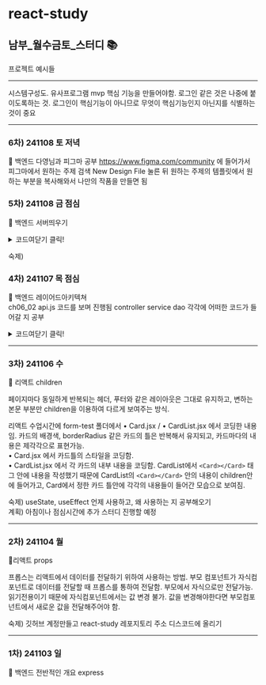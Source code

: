 # react-study
## 남부_월수금토_스터디 📚

프로젝트 예시들

---
시스템구성도. 유사프로그램
mvp 핵심 기능을 만들어야함.
로그인 같은 것은 나중에 붙이도록하는 것. 로그인이 핵심기능이 아니므로
무엇이 핵심기능인지 아닌지를 식별하는 것이 중요

---
### 6차) 241108 토 저녁
📘 백엔드 다영님과 피그마 공부
https://www.figma.com/community 에 들어가서 피그마에서 원하는 주제 검색
New Design File 눌른 뒤 원하는 주제의 템플릿에서 원하는 부분을 복사해와서 나만의 작품을 만들면 됨

### 5차) 241108 금 점심
📘 백엔드 서버띄우기   
<details>
<summary> 코드여닫기 클릭!</summary>
    const express = require('express');

const PORT = 3000;

const app = express();

app.listen(PORT, ()=>{
    console.log(`server start`)
})
</details>

숙제)

### 4차) 241107 목 점심
📘 백엔드 레이어드아키텍쳐   
ch06_02 api.js 코드를 보며 진행됨   controller service dao 각각에 어떠한 코드가 들어갈 지 공부

<details>
<summary> 코드여닫기 클릭!</summary>


ch06_02 api.js

const express = require("express");
const fs = require("fs");
var moment = require("moment");
const sqlite3 = require("sqlite3");
const path = require("path");

// database setting부분임 
// dao로 빠지는 게 이 부분임. 디비설정이 컨피그로빠짐
const db_name = path.join(__dirname, "post.db");

///데이터베이스 생성
const db = new sqlite3.Database(db_name); 
//


var app = express();
const PORT = 3000;

//app.use에 들어가는 게 미들웨어. 데이터를 주고받을 때 중간에서 도움 주는 것. 미들웨어 사용하겠다.
app.use(express.json());

//
const create_sql = `
    CREATE TABLE if not exists posts (
        id INTEGER PRIMARY KEY AUTOINCREMENT, 
        title VARCHAR(255), 
        content TEXT, 
        writer TEXT,
        write_date TEXT,
        count integer default 0
    )`;

    //app.js에 들어갈 내용
db.serialize(() => {
  db.run(create_sql);
});

app.get("/posts", (req, res) => {
  let p = req.query.page;

  const page = req.query.page ? parseInt(req.query.page) : 1;
  const limit = 5;
  const offset = (page - 1) * limit;

  let sql = `select id, title, content, writer, write_date 
        from posts ORDER BY write_date DESC LIMIT ? OFFSET ? `;

  db.all(sql, [limit, offset], (err, rows) => {
    if (err) {
      console.error(err.message);
      res.status(500).send("Internal Server Error");
    } else {
      db.get(`SELECT COUNT(*) as count FROM posts`, (err, row) => {
        if (err) {
          console.error(err);
          res.status(500).send("Internal Server Error");
        } else {
          // 이 sql문이 dao로 빠지는 것. 디비와 가장 가깝게 처리하는게 dao로 들어가는 코드.
          const total = row.count;
          //이렇게 토탈을 리미트로 나누듯이
          //받아온 데이터를 처리해주는 게 service코드에서 하는 것. 받아온 데이터를 좀 재가공하는 역할이 서비스에서 함.
          const totalPages = Math.ceil(total / limit);
          res.json({ items: rows, currentPage: page, totalPages });
        }
      });
    }
  });
});

// 컨트롤러는 req로 받아와서 res로 넘기는 역할을 수행. 컨트롤러에서 req, res가 필수.
// 컨트롤러에서 바디, 파람스 등등 받아오는 걸 처리 // 하고 다시 res로 프론트로 넘겨주는 걸 하는 역할.
// req,res성공실패 표시. 컨트롤러에서.

app.get("/posts/:id", (req, res) => {
  const id = req.params.id;

  let sql = `select id, title, content, writer, write_date, count from posts where id = ${id}`;
  console.log(`id => ${id}, sql => ${sql}`);
  let detail = {};
  db.run(`update board set count = count + 1 where id = ${id}`, (err) => {});
  db.all(sql, [], (err, rows) => {
    // 6. run query
    if (err) {
      console.error(err.message);
    }
    // console.log(rows);
    rows.forEach((row) => {
      detail = row;
    });
    console.log(detail);
    res.json({ item: detail }); // 8. render page with data
  });
});

// router에 들어가는 게 이 부분.
//req, res가 컨트롤러에서 받아지는 함수의 기본적인 매개변수가 되는 것. 이것은 고정적인 것.
app.post("/posts", (req, res) => {
  //이 부분은 컨트롤러에서 실행됨
  console.log("/write post", req.body);

  const write_date = moment().format("YYYY-MM-DD");

  //dao로 빠짐. model이라고 부르기도함. 디비를 직접 조작하는 부분.
  let sql = `insert into posts(title, content, writer, write_date) 
        values('${req.body.title}', '${req.body.content}', 'tester', '${write_date}')`;
  db.run(sql, (err) => {
    if (err) {
      console.error(err);
    }
    console.log(`A row has been inserted with rowid ${this.lastID}`);
    //res,req는 컨트롤러에서 처리
    res.redirect("/posts");
  });
});

app.put("/posts/:id", (req, res) => {
  const id = req.params.id;

  let sql = `update posts set title = '${req.body.title}', content = '${req.body.content}' where id = ${id}`;
  db.run(sql, (err) => {
    if (err) {
      console.error(err);
    }
    console.log(`A row has been updated with rowid ${this.lastID}`);
    res.redirect("/list");
  });
});

app.delete("/posts/:id", (req, res) => {
  const id = req.params.id;

  let sql = `delete from posts where id = ${id}`;
  db.run(sql, (err) => {
    if (err) {
      console.error(err);
    }
    console.log(`A row has been deleted with rowid ${this.lastID}`);
    res.redirect("/list");
  });
});

//서버키는 것
app.listen(PORT);
console.log("Server is listening on port 3000");

</details>



---

### 3차) 241106 수
📗 리액트 children

페이지마다 동일하게 반복되는 헤더, 푸터와 같은 레이아웃은 그대로 유지하고,
변하는 본문 부분만 children을 이용하여 다르게 보여주는 방식.

리액트 수업시간에 form-test 폴더에서 • Card.jsx / • CardList.jsx 에서 코딩한 내용임. 카드의 배경색, borderRadius 같은 카드의 틀은 반복해서 유지되고, 카드마다의 내용은 제각각으로 표현가능.   
  • Card.jsx 에서 카드틀의 스타일을 코딩함.   
  • CardList.jsx 에서 각 카드의 내부 내용을 코딩함. CardList에서 `<Card></Card>` 태그 안에 내용을 작성했기 때문에 CardList의 `<Card></Card>` 안의 내용이 children안에 들어가고, Card에서 정한 카드 틀안에 각각의 내용들이 들어간 모습으로 보여짐. 

숙제) useState, useEffect 언제 사용하고, 왜 사용하는 지 공부해오기   
계획) 아침이나 점심시간에 추가 스터디 진행할 예정

---
### 2차) 241104 월
📗리액트 props

프롭스는 리액트에서 데이터를 전달하기 위하여 사용하는 방법.
부모 컴포넌트가 자식컴포넌트로 데이터를 전달할 때 프롭스를 통하여 전달함. 부모에서 자식으로만 전달가능. 
읽기전용이기 때문에 자식컴포넌트에서는 값 변경 불가. 값을 변경해야한다면 부모컴포넌트에서 새로운 값을 전달해주어야 함.

숙제) 깃허브 계정만들고 react-study 레포지토리 주소 디스코드에 올리기

---
### 1차) 241103 일
📘 백엔드 전반적인 개요
express
